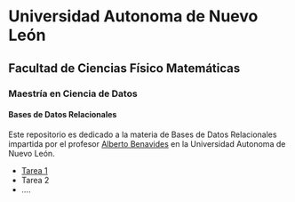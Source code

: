# Universidad Autonoma de Nuevo León 
## Facultad de Ciencias Físico Matemáticas
### Maestría en Ciencia de Datos 


#### Bases de Datos Relacionales 
Este repositorio es dedicado a la materia de Bases de Datos Relacionales impartida por el profesor [Alberto Benavides](https://github.com/albertobenavides) en la Universidad Autonoma de Nuevo León.

- [Tarea 1](TAREA1\INVESTIGACION.md) 
- Tarea 2
- ....